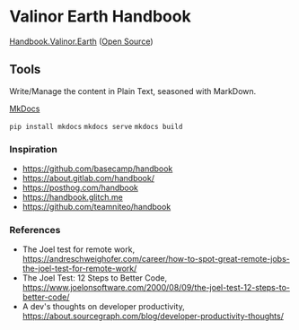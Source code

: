 # Valinor Earth Handbook

[Handbook.Valinor.Earth](https://handbook.valinor.earth/) ([Open Source](https://github.com/valinorearth/handbook))

## Tools

Write/Manage the content in Plain Text, seasoned with MarkDown.

[MkDocs](https://www.mkdocs.org)

`pip install mkdocs`
`mkdocs serve`
`mkdocs build`

### Inspiration

- https://github.com/basecamp/handbook
- https://about.gitlab.com/handbook/
- https://posthog.com/handbook
- https://handbook.glitch.me
- https://github.com/teamniteo/handbook

### References

- The Joel test for remote work, https://andreschweighofer.com/career/how-to-spot-great-remote-jobs-the-joel-test-for-remote-work/
- The Joel Test: 12 Steps to Better Code, https://www.joelonsoftware.com/2000/08/09/the-joel-test-12-steps-to-better-code/
- A dev's thoughts on developer productivity, https://about.sourcegraph.com/blog/developer-productivity-thoughts/